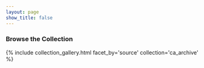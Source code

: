 ```yaml
---
layout: page
show_title: false
---
```




### Browse the Collection

{% include collection_gallery.html facet_by='source' collection='ca_archive' %}
